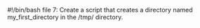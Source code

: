 #!/bin/bash
file 7: Create a script that creates a directory named my_first_directory in the /tmp/ directory.
